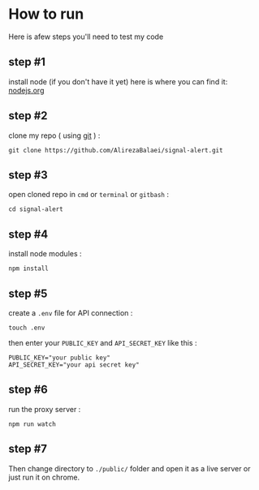 # How to run

Here is afew steps you'll need to test my code

## step #1

install node (if you don't have it yet)
here is where you can find it: [nodejs.org](https://nodejs.org/en/download/)

## step #2

clone my repo ( using [git](https://git-scm.com/downloads) ) :

```
git clone https://github.com/AlirezaBalaei/signal-alert.git
```

## step #3

open cloned repo in `cmd` or `terminal` or `gitbash` :

```
cd signal-alert
```

## step #4

install node modules :

```
npm install
```

## step #5

create a `.env` file for API connection :

```
touch .env
```

then enter your `PUBLIC_KEY` and `API_SECRET_KEY` like this :

```
PUBLIC_KEY="your public key"
API_SECRET_KEY="your api secret key"
```

## step #6

run the proxy server :

```
npm run watch
```

## step #7

Then change directory to `./public/` folder and open it as a live server or just run it on chrome.
